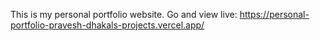 This is my personal portfolio website.
Go and view live: https://personal-portfolio-pravesh-dhakals-projects.vercel.app/
